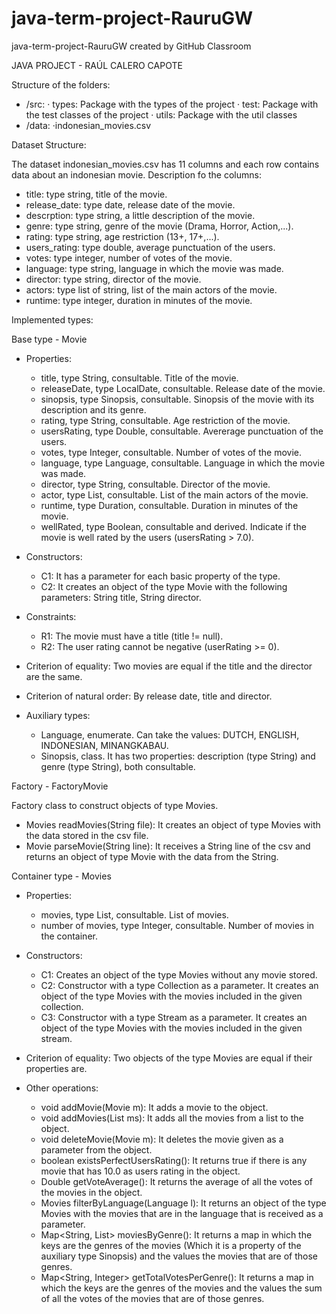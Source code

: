 # java-term-project-RauruGW
java-term-project-RauruGW created by GitHub Classroom

JAVA PROJECT - RAÚL CALERO CAPOTE

Structure of the folders:
- /src:
  · types: Package with the types of the project
  · test: Package with the test classes of the project
  · utils: Package with the util classes
- /data:
  ·indonesian_movies.csv
  
Dataset Structure:

The dataset indonesian_movies.csv has 11 columns and each row contains data about an indonesian movie. Description fo the columns:
- title: type string, title of the movie.
- release_date: type date, release date of the movie.
- descrption: type string, a little description of the movie.
- genre: type string, genre of the movie (Drama, Horror, Action,...).
- rating: type string, age restriction (13+, 17+,...).
- users_rating: type double, average punctuation of the users.
- votes: type integer, number of votes of the movie.
- language: type string, language in which the movie was made.
- director: type string, director of the movie.
- actors: type list of string, list of the main actors of the movie.
- runtime: type integer, duration in minutes of the movie.

Implemented types:

Base type - Movie
- Properties:
  - title, type String, consultable. Title of the movie.
  - releaseDate, type LocalDate, consultable. Release date of the movie.
  - sinopsis, type Sinopsis, consultable. Sinopsis of the movie with its description and its genre.
  - rating, type String, consultable. Age restriction of the movie.
  - usersRating, type Double, consultable. Avererage punctuation of the users.
  - votes, type Integer, consultable. Number of votes of the movie.
  - language, type Language, consultable. Language in which the movie was made.
  - director, type String, consultable. Director of the movie.
  - actor, type List<String>, consultable. List of the main actors of the movie.
  - runtime, type Duration, consultable. Duration in minutes of the movie.
  - wellRated, type Boolean, consultable and derived. Indicate if the movie is well rated by the users (usersRating > 7.0).
  
- Constructors:
  - C1: It has a parameter for each basic property of the type.
  - C2: It creates an object of the type Movie with the following parameters: String title, String director.
  
- Constraints:
  - R1: The movie must have a title (title != null).
  - R2: The user rating cannot be negative (userRating >= 0).
  
- Criterion of equality: Two movies are equal if the title and the director are the same.
- Criterion of natural order: By release date, title and director.

- Auxiliary types:
  - Language, enumerate. Can take the values: DUTCH, ENGLISH, INDONESIAN, MINANGKABAU.
  - Sinopsis, class. It has two properties: description (type String) and genre (type String), both consultable.

Factory - FactoryMovie
  
Factory class to construct objects of type Movies.
- Movies readMovies(String file): It creates an object of type Movies with the data stored in the csv file.
- Movie parseMovie(String line): It receives a String line of the csv and returns an object of type Movie with the data from the String.

Container type - Movies
- Properties:
  - movies, type List<Movie>, consultable. List of movies.
  - number of movies, type Integer, consultable. Number of movies in the container.

- Constructors:
  - C1: Creates an object of the type Movies without any movie stored.
  - C2: Constructor with a type Collection<Movie> as a parameter. It creates an object of the type Movies with the movies included in the given collection.
  - C3: Constructor with a type Stream<Movie> as a parameter. It creates an object of the type Movies with the movies included in the given stream.
  
- Criterion of equality: Two objects of the type Movies are equal if their properties are.
  
- Other operations: 
  - void addMovie(Movie m): It adds a movie to the object.
  - void addMovies(List<Movie> ms): It adds all the movies from a list to the object.
  - void deleteMovie(Movie m): It deletes the movie given as a parameter from the object.
  - boolean existsPerfectUsersRating(): It returns true if there is any movie that has 10.0 as users rating in the object.
  - Double getVoteAverage(): It returns the average of all the votes of the movies in the object.
  - Movies filterByLanguage(Language l): It returns an object of the type Movies with the movies that are in the language that is received as a parameter.
  - Map<String, List<Movie>> moviesByGenre(): It returns a map in which the keys are the genres of the movies (Which it is a property of the auxiliary type Sinopsis) and the values the movies that are of those genres.
  - Map<String, Integer> getTotalVotesPerGenre(): It returns a map in which the keys are the genres of the movies and the values the sum of all the votes of the movies that are of those genres.
